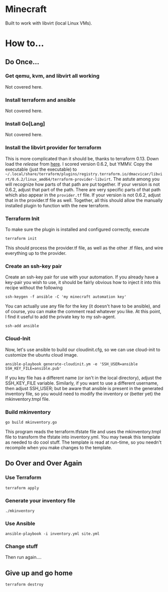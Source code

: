 # Minecraft

Built to work with libvirt (local Linux VMs).

# How to...

## Do Once...

### Get qemu, kvm, and libvirt all working

Not covered here.

### Install terraform and ansible

Not covered here.

### Install Go[Lang]

Not covered here.

### Install the libvirt provider for terraform

This is more complicated than it should be, thanks to terraform 0.13. Down load the _release_ from [here](https://github.com/dmacvicar/libvirt).
I scored version 0.6.2, but YMMV. Copy the executable (just the executable) to
`~/.local/share/terraform/plugins/registry.terraform.io/dmacvicar/libvirt/0.6.2/linux_amd64/terraform-provider-libvirt`.
The astute among you will recognize how parts of that path are put together.
If your version is not 0.6.2, adjust that part of the path.
There are very specific parts of that path which also appear in the `provider.tf` file.
If your version is not 0.6.2, adjust that in the provider.tf file as well.
Together, all this should allow the manually installed plugin to function with the new terraform.

### Terraform Init

To make sure the plugin is installed and configured correctly, execute

```
terraform init
```

This should process the provider.tf file, as well as the other .tf files, and wire everything up to the provider.

### Create an ssh-key pair

Create an ssh-key pair for use with your automation. If you already have a key-pair you wish to use, it should be fairly obvious how to inject it
into this recipe without the following

```
ssh-keygen -f ansible -C 'my minecraft automation key'
```

You can actually use any file for the key (it doesn't have to be ansible), and of course, you can make the comment read whatever you like.
At this point, I find it useful to add the private key to my ssh-agent.

```
ssh-add ansible
```

### Cloud-Init

Now, let's use ansible to build our cloudinit.cfg, so we can use cloud-init to customize the ubuntu cloud image.

```
ansible-playbook generate-cloudinit.ym -e 'SSH_USER=ansible SSH_KEY_FILE=ansible.pub'
```

If you key file has a different name (or isn't in the local directory), adjust the SSH_KEY_FILE variable.
Similarly, if you want to use a different username, then adjust SSH_USER;
but be aware that ansible is present in the generated inventory file, so you would need to modify the inventory or (better yet) the mkinventory.tmpl file.

### Build mkinventory

```
go build mkinventory.go
```

This program reads the terraform.tfstate file and uses the mkinventory.tmpl file to transform the tfstate into inventory.yml.
You may tweak this template as needed to do cool stuff. The template is read at run-time, so you needn't recompile when you make changes to the template.

## Do Over and Over Again

### Use Terraform

```
terraform apply
```

### Generate your inventory file

```
./mkinventory
```

### Use Ansible

```
ansible-playbook -i inventory.yml site.yml
```

### Change stuff

Then run again....

## Give up and go home

```
terraform destroy
```
